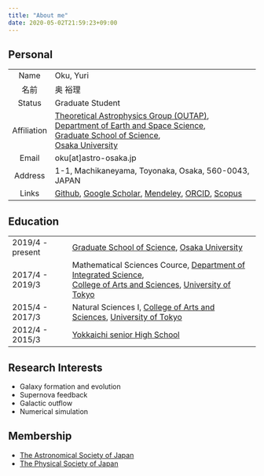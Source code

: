 ```yaml
---
title: "About me"
date: 2020-05-02T21:59:23+09:00
---
```


## Personal

| | |
|:-----------:|:-----------|
|Name | Oku, Yuri|
|名前| 奥 裕理|
|Status | Graduate Student|
|Affiliation | [Theoretical Astrophysics Group (OUTAP)](http://astro-osaka.jp/OUTAP/index.html), <br>[Department of Earth and Space Science](http://www.ess.sci.osaka-u.ac.jp/index.html), <br>[Graduate School of Science](https://www.sci.osaka-u.ac.jp/ja/), <br>[Osaka University](http://www.osaka-u.ac.jp/ja)|
|Email | oku[at]astro-osaka.jp|
|Address| 1-1, Machikaneyama, Toyonaka, Osaka, 560-0043, JAPAN|
|Links | [Github](https://github.com/YuriOku), [Google Scholar](https://scholar.google.co.jp/citations?user=Gf8vm28AAAAJ&hl=ja), [Mendeley](https://www.mendeley.com/profiles/yuri-oku/), [ORCID](https://orcid.org/0000-0002-5712-6865), [Scopus](https://www.scopus.com/authid/detail.uri?authorId=57216936867)|

## Education

| | |
|:--|:--|
|2019/4 - present | [Graduate School of Science](https://www.sci.osaka-u.ac.jp/ja/), [Osaka University](https://www.osaka-u.ac.jp/ja)|
|2017/4 - 2019/3 | Mathematical Sciences Cource, [Department of Integrated Science](http://www.integrated.c.u-tokyo.ac.jp/),<br> [College of Arts and Sciences](https://www.c.u-tokyo.ac.jp/index.html), [University of Tokyo](https://www.u-tokyo.ac.jp/ja/index.html)|
|2015/4 - 2017/3 | Natural Sciences I, [College of Arts and Sciences](https://www.c.u-tokyo.ac.jp/index.html), [University of Tokyo](https://www.u-tokyo.ac.jp/ja/index.html)|
|2012/4 - 2015/3 | [Yokkaichi senior High School](http://www.shiko.ed.jp/) |

## Research Interests

- Galaxy formation and evolution
- Supernova feedback
- Galactic outflow
- Numerical simulation

## Membership

- [The Astronomical Society of Japan](http://www.asj.or.jp/index.html)
- [The Physical Society of Japan](https://jps.or.jp/)